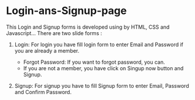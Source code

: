 # Login-ans-Signup-page
This Login and Signup forms is developed using by HTML, CSS and Javascript...
There are two slide forms :
1) Login: 
   For login you have fill login form to enter Email and Password if you are already a member.
   * Forgot Password:
             If you want to forgot password, you can.
   * If you are not a member, you have click on Singup now button and Signup. 
   
2) Signup:
   For signup you have to fill Signup form to enter Email, Password and Confirm Password.
